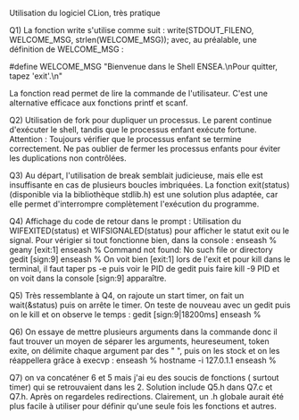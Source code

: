 Utilisation du logiciel CLion, très pratique

Q1)
La fonction write s'utilise comme suit :
write(STDOUT_FILENO, WELCOME_MSG, strlen(WELCOME_MSG));
avec, au préalable, une définition de WELCOME_MSG :

#define WELCOME_MSG "Bienvenue dans le Shell ENSEA.\nPour quitter, tapez 'exit'.\n"

La fonction read permet de lire la commande de l'utilisateur.
C'est une alternative efficace aux fonctions printf et scanf.

Q2)
Utilisation de fork pour dupliquer un processus. Le parent continue d'exécuter le shell, tandis que le processus enfant exécute fortune.
Attention :
     Toujours vérifier que le processus enfant se termine correctement.
     Ne pas oublier de fermer les processus enfants pour éviter les duplications non contrôlées.

Q3)
Au départ, l'utilisation de break semblait judicieuse, mais elle est insuffisante en cas de plusieurs boucles imbriquées.
La fonction exit(status) (disponible via la bibliothèque stdlib.h) est une solution plus adaptée, car elle permet d'interrompre complètement l'exécution du programme.

Q4) Affichage du code de retour dans le prompt : Utilisation du WIFEXITED(status) et WIFSIGNALED(status) pour afficher le statut exit ou le signal.
Pour vérigier si tout fonctionne bien, dans la console : 
enseash % geany
[exit:1]
enseash % Command not found: No such file or directory
gedit
[sign:9]
enseash % 
On voit bien [exit:1] lors de l'exit et pour kill dans le terminal, il faut taper ps -e puis voir le PID de gedit puis faire kill -9 PID et on voit dans la console [sign:9] apparaître.

Q5) Très ressemblante à Q4, on rajoute un start timer, on fait un wait(&status) puis on arrête le timer. On teste de nouveau avec un gedit puis on le kill et on observe le temps : gedit
[sign:9|18200ms]
enseash % 

Q6) On essaye de mettre plusieurs arguments dans la commande donc il faut trouver un moyen de séparer les arguments, heureseument, token exite, on délimite chaque argument par des " ", puis on les stock et on les réappellera grâce à execvp : enseash % hostname -i
127.0.1.1
enseash % 

Q7) on va concaténer 6 et 5 mais j'ai eu des soucis de fonctions ( surtout timer) qui se retrouvaient dans les 2. Solution include Q5.h dans Q7.c et Q7.h.
Après on regardeles  redirections. Clairement, un .h globale aurait été plus facile à utiliser pour définir qu'une seule fois les fonctions et autres.
